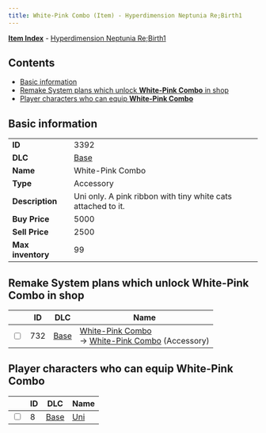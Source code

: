 ```yaml
---
title: White-Pink Combo (Item) - Hyperdimension Neptunia Re;Birth1
---
```


[**Item Index**](/neptunia/rb1/item/index.html) - [Hyperdimension Neptunia Re;Birth1](/neptunia/rb1)

## Contents

- [Basic information](#basic-information)
- [Remake System plans which unlock **White-Pink Combo** in shop](#remake-system-plans-which-unlock-white-pink-combo-in-shop)
- [Player characters who can equip **White-Pink Combo**](#player-characters-who-can-equip-white-pink-combo)

## Basic information

|   |   |
| -- | -- |
| **ID** | 3392 |
| **DLC** | [Base](/neptunia/rb1/dlc/1-base.html) |
| **Name** | White-Pink Combo |
| **Type** | Accessory |
| **Description** | Uni only. A pink ribbon with tiny white cats attached to it. |
| **Buy Price** | 5000 |
| **Sell Price** | 2500 |
| **Max inventory** | 99 |


## Remake System plans which unlock **White-Pink Combo** in shop

|    | ID | DLC | Name |
| -- | -- | --- | ---- |
| <input type="checkbox" id="rb1-remake-1-732" class="trackbox" /> | 732 | [Base](/neptunia/rb1/dlc/1-base.html) | [White-Pink Combo](/neptunia/rb1/remake/1-732-white-pink-combo.html)<br /> → [White-Pink Combo](/neptunia/rb1/item/1-3392-white-pink-combo.html) (Accessory) |


## Player characters who can equip **White-Pink Combo**

|    | ID | DLC | Name |
| -- | -- | --- | ---- |
| <input type="checkbox" id="rb1-player-1-8" class="trackbox" /> | 8 | [Base](/neptunia/rb1/dlc/1-base.html) | [Uni](/neptunia/rb1/player/1-8-uni.html) |
